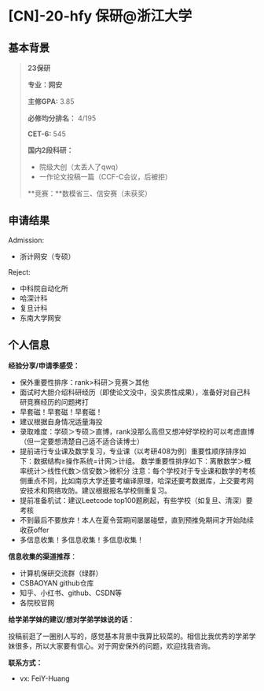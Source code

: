 # \[CN]-20-hfy 保研@浙江大学

## 基本背景

>**23保研** 
>
>**专业：网安**
>
>**主修GPA:** 3.85
>
>**必修均分排名：** 4/195
>
>**CET-6:** 545
>
>**国内2段科研：**
>
>* 院级大创（太丢人了qwq）
>* 一作论文投稿一篇（CCF-C会议，后被拒）
>
>**竞赛：**数模省三、信安赛（未获奖）

## 申请结果

Admission:

+ 浙计网安（专硕）

Reject:

+ 中科院自动化所
+ 哈深计科
+ 复旦计科
+ 东南大学网安

## 个人信息

**经验分享/申请季感受：**

+ 保外重要性排序：rank>科研＞竞赛＞其他
+ 面试时大胆介绍科研经历（即使论文没中，没实质性成果），准备好对自己科研竞赛经历的问题拷打
+ 早套磁！早套磁！早套磁！
+ 建议根据自身情况适量海投
+ 录取难度：学硕＞专硕＞直博，rank没那么高但又想冲好学校的可以考虑直博（但一定要想清楚自己适不适合读博士）
+ 提前进行专业课及数学复习，专业课（以考研408为例）重要性顺序排序如下：数据结构≥操作系统=计网＞计组。   数学重要性排序如下：离散数学＞概率统计＞线性代数＞信安数＞微积分      注意：每个学校对于专业课和数学的考核侧重点不同，比如南京大学还要考编译原理，哈深还要考数据库，上交要考网安技术和网络攻防。建议根据报名学校侧重复习。
+ 提前准备机试：建议Leetcode top100题刷起，有些学校（如复旦、清深）要考核
+ 不到最后不要放弃！本人在夏令营期间屡屡碰壁，直到预推免期间才开始陆续收获offer
+ 多信息收集！多信息收集！多信息收集！

**信息收集的渠道推荐**：

+ 计算机保研交流群（绿群）
+ CSBAOYAN github仓库
+ 知乎、小红书、github、CSDN等
+ 各院校官网

**给学弟学妹的建议/想对学弟学妹说的话**：

投稿前逛了一圈别人写的，感觉基本背景中我算比较菜的。相信比我优秀的学弟学妹很多，所以大家要有信心。对于网安保外的问题，欢迎找我咨询。

**联系方式：**

+ vx: FeiY-Huang
